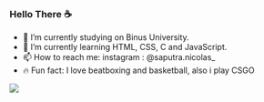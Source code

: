 ### Hello There ☕

- 📖 I’m currently studying on Binus University.
- 🌱 I’m currently learning HTML, CSS, C and JavaScript.
- 📫 How to reach me: instagram : @saputra.nicolas_
- 🔥 Fun fact: I love beatboxing and basketball, also i play CSGO

<img src = "https://github-readme-stats.vercel.app/api?username=Brandy969&&show_icons=true&title_color=A52A2A&icon_color=bb2acf&text_color=daf7dc&bg_color=151515">
